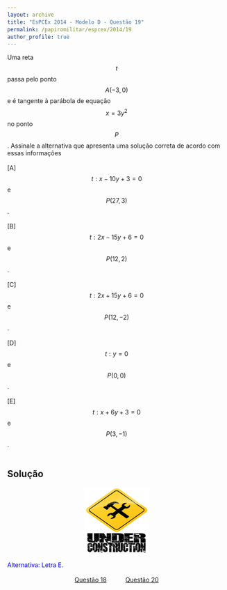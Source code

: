 ```yaml
---
layout: archive
title: "EsPCEx 2014 - Modelo D - Questão 19"
permalink: /papiromilitar/espcex/2014/19
author_profile: true
---
```


Uma reta $$t$$ passa pelo ponto $$A(-3, 0)$$ e é tangente à parábola de equação $$x = 3y^{2}$$ no ponto $$P$$. Assinale a alternativa que apresenta uma solução correta de acordo com essas informações <br><br>
[A] $$t: x - 10y + 3 = 0$$ e $$P(27, 3)$$. <br><br>
[B] $$t: 2x - 15y + 6 = 0$$ e $$P(12, 2)$$. <br><br>
[C] $$t: 2x + 15y + 6 = 0$$ e $$P(12, -2)$$. <br><br>
[D] $$t: y = 0$$ e $$P(0, 0)$$. <br><br>
[E] $$t: x + 6y + 3 = 0$$ e $$P(3, -1)$$. <br><br>

## Solução

<center>
<img src="/images/construcao.png" height="150px" width="150px">
</center>
<br />
<font color="blue">Alternativa: Letra E.</font> <br /><br />
<center>
<a href="/papiromilitar/espcex/2014/18">Questão 18</a> &nbsp;&nbsp;&nbsp;&nbsp;&nbsp;&nbsp;&nbsp;&nbsp;&nbsp; <a href="/papiromilitar/espcex/2014/20">Questão 20</a>
</center>